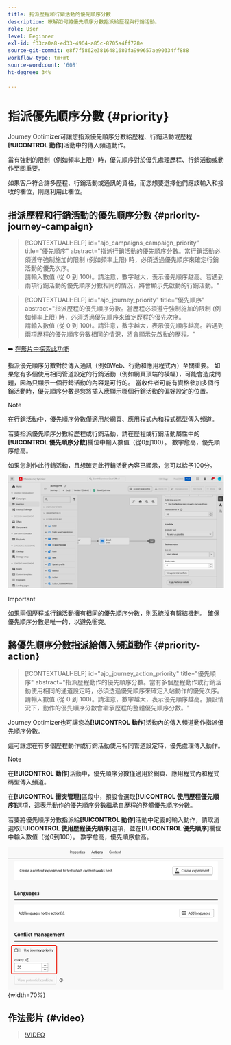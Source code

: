 ```yaml
---
title: 指派歷程和行銷活動的優先順序分數
description: 瞭解如何將優先順序分數指派給歷程與行銷活動。
role: User
level: Beginner
exl-id: f33ca0a8-ed33-4964-a85c-8705a4ff728e
source-git-commit: e8f7f5862e3816481680fa999657ae90334ff888
workflow-type: tm+mt
source-wordcount: '608'
ht-degree: 34%

---
```


# 指派優先順序分數 {#priority}

Journey Optimizer可讓您指派優先順序分數給歷程、行銷活動或歷程&#x200B;**[!UICONTROL 動作]**&#x200B;活動中的傳入頻道動作。

當有強制的限制（例如頻率上限）時，優先順序對於優先處理歷程、行銷活動或動作至關重要。

如果客戶符合許多歷程、行銷活動或通訊的資格，而您想要選擇他們應該輸入和接收的欄位，則應利用此欄位。

## 指派歷程和行銷活動的優先順序分數 {#priority-journey-campaign}

>[!CONTEXTUALHELP]
>id="ajo_campaigns_campaign_priority"
>title="優先順序"
>abstract="指派行銷活動的優先順序分數。當行銷活動必須遵守強制施加的限制 (例如頻率上限) 時，必須透過優先順序來確定行銷活動的優先次序。</br>請輸入數值 (從 0 到 100)。請注意，數字越大，表示優先順序越高。若遇到兩項行銷活動的優先順序分數相同的情況，將會顯示先啟動的行銷活動。"

>[!CONTEXTUALHELP]
>id="ajo_journey_priority"
>title="優先順序"
>abstract="指派歷程的優先順序分數。當歷程必須遵守強制施加的限制 (例如頻率上限) 時，必須透過優先順序來確定歷程的優先次序。</br>請輸入數值 (從 0 到 100)。請注意，數字越大，表示優先順序越高。若遇到兩項歷程的優先順序分數相同的情況，將會顯示先啟動的歷程。"

➡️ [在影片中探索此功能](#video)

指派優先順序分數對於傳入通訊（例如Web、行動和應用程式內）至關重要。 如果您有多個使用相同管道設定的行銷活動（例如網頁頂端的橫幅），可能會造成問題，因為只顯示一個行銷活動的內容是可行的。 當收件者可能有資格參加多個行銷活動時，優先順序分數是您將插入應顯示哪個行銷活動的偏好設定的位置。

>[!NOTE]
>
>在行銷活動中，優先順序分數僅適用於網頁、應用程式內和程式碼型傳入頻道。

若要指派優先順序分數給歷程或行銷活動，請在歷程或行銷活動屬性中的&#x200B;**[!UICONTROL 優先順序分數]**&#x200B;欄位中輸入數值（從0到100）。 數字愈高，優先順序愈高。

如果您創作此行銷活動，且想確定此行銷活動內容已顯示，您可以給予100分。

![](assets/priority-score.png)

>[!IMPORTANT]
>
>如果兩個歷程或行銷活動擁有相同的優先順序分數，則系統沒有繫結機制。 確保優先順序分數是唯一的，以避免衝突。

## 將優先順序分數指派給傳入頻道動作 {#priority-action}

>[!CONTEXTUALHELP]
>id="ajo_journey_action_priority"
>title="優先順序"
>abstract="指派歷程動作的優先順序分數。當有多個歷程動作或行銷活動使用相同的通道設定時，必須透過優先順序來確定入站動作的優先次序。</br>請輸入數值 (從 0 到 100)。請注意，數字越大，表示優先順序越高。預設情況下，動作的優先順序分數會繼承歷程的整體優先順序分數。"

Journey Optimizer也可讓您為&#x200B;**[!UICONTROL 動作]**&#x200B;活動內的傳入頻道動作指派優先順序分數。

這可讓您在有多個歷程動作或行銷活動使用相同管道設定時，優先處理傳入動作。

>[!NOTE]
>
>在&#x200B;**[!UICONTROL 動作]**&#x200B;活動中，優先順序分數僅適用於網頁、應用程式內和程式碼型傳入頻道。

在&#x200B;**[!UICONTROL 衝突管理]**&#x200B;區段中，預設會選取&#x200B;**[!UICONTROL 使用歷程優先順序]**&#x200B;選項，這表示動作的優先順序分數繼承自歷程的整體優先順序分數。

若要將優先順序分數指派給&#x200B;**[!UICONTROL 動作]**&#x200B;活動中定義的輸入動作，請取消選取&#x200B;**[!UICONTROL 使用歷程優先順序]**&#x200B;選項，並在&#x200B;**[!UICONTROL 優先順序]**&#x200B;欄位中輸入數值（從0到100）。 數字愈高，優先順序愈高。

![](assets/action-journey-priority-score.png){width=70%}

## 作法影片 {#video}

>[!VIDEO](https://video.tv.adobe.com/v/3435529?quality=12)
